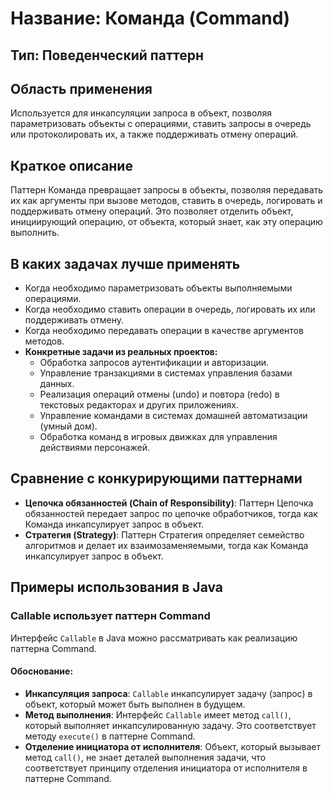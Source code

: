 # Название: Команда (Command)

## Тип: Поведенческий паттерн

## Область применения
Используется для инкапсуляции запроса в объект, позволяя параметризовать объекты с операциями, ставить запросы в 
очередь или протоколировать их, а также поддерживать отмену операций.

## Краткое описание
Паттерн Команда превращает запросы в объекты, позволяя передавать их как аргументы при вызове методов, ставить в 
очередь, логировать и поддерживать отмену операций. Это позволяет отделить объект, инициирующий операцию, от объекта, 
который знает, как эту операцию выполнить.

## В каких задачах лучше применять
- Когда необходимо параметризовать объекты выполняемыми операциями.
- Когда необходимо ставить операции в очередь, логировать их или поддерживать отмену.
- Когда необходимо передавать операции в качестве аргументов методов.
- **Конкретные задачи из реальных проектов:**
    - Обработка запросов аутентификации и авторизации.
    - Управление транзакциями в системах управления базами данных.
    - Реализация операций отмены (undo) и повтора (redo) в текстовых редакторах и других приложениях.
    - Управление командами в системах домашней автоматизации (умный дом).
    - Обработка команд в игровых движках для управления действиями персонажей.

## Сравнение с конкурирующими паттернами
- **Цепочка обязанностей (Chain of Responsibility)**: Паттерн Цепочка обязанностей передает запрос по цепочке 
    обработчиков, тогда как Команда инкапсулирует запрос в объект.
- **Стратегия (Strategy)**: Паттерн Стратегия определяет семейство алгоритмов и делает их взаимозаменяемыми, тогда как 
    Команда инкапсулирует запрос в объект.

## Примеры использования в Java
### Callable использует паттерн Command
Интерфейс `Callable` в Java можно рассматривать как реализацию паттерна Command.

#### Обоснование:
- **Инкапсуляция запроса**: `Callable` инкапсулирует задачу (запрос) в объект, который может быть выполнен в будущем.
- **Метод выполнения**: Интерфейс `Callable` имеет метод `call()`, который выполняет инкапсулированную задачу. 
    Это соответствует методу `execute()` в паттерне Command.
- **Отделение инициатора от исполнителя**: Объект, который вызывает метод `call()`, не знает деталей выполнения задачи, 
    что соответствует принципу отделения инициатора от исполнителя в паттерне Command.
